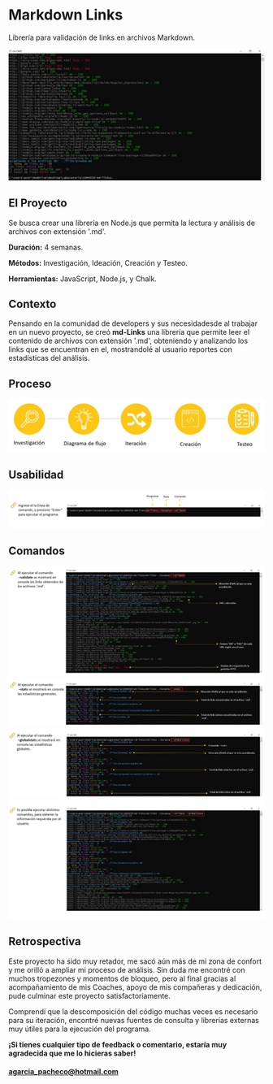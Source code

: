 # Markdown Links
Librería para validación de links en archivos Markdown.

![](./images/consola.JPG)

## El Proyecto

Se busca crear una librería en Node.js que permita la lectura y análisis de archivos con extensión '.md'.

**Duración:** 4 semanas.

**Métodos:** Investigación, Ideación, Creación y Testeo.

**Herramientas:** JavaScript, Node.js, y Chalk.

## Contexto

Pensando en la comunidad de developers y sus necesidadesde al trabajar en un nuevo proyecto, se creó **md-Links** una librería que permite leer el contenido de archivos con extensión '.md', obteniendo y analizando los links que se encuentran en el, mostrandolé al usuario reportes con estadísticas del análisis.

## Proceso

![](./images/Flujo.JPG)

## Usabilidad

![](./images/proceso01.JPG)

## Comandos

![](./images/proceso02.Jpg)
![](./images/proceso03.JPG)
![](./images/proceso04.JPG)
![](./images/proceso5.JPG)

## Retrospectiva

Este proyecto ha sido muy retador, me sacó aún más de mi zona de confort y me orilló a ampliar mi proceso de análisis. Sin duda me encontré con muchos tropezones y momentos de bloqueo, pero al final gracias al acompañamiento de mis Coaches, apoyo de mis compañeras y dedicación, pude culminar este proyecto satisfactoriamente.

Comprendí que la descomposición del código muchas veces es necesario para su iteración, encontré nuevas fuentes de consulta y librerías externas muy útiles para la ejecución del programa. 

**¡Si tienes cualquier tipo de feedback o comentario, estaría muy agradecida que me lo hicieras saber!**

#### agarcia_pacheco@hotmail.com